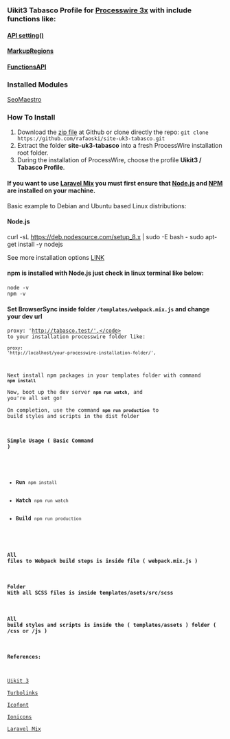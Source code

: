 ###  Uikit3 Tabasco Profile for [Processwire 3x](https://processwire.com/) with include functions like:
#### [API setting()](https://processwire.com/blog/posts/processwire-3.0.119-and-new-site-updates/)
#### [MarkupRegions](https://processwire.com/blog/posts/processwire-3.0.49-introduces-a-new-template-file-strategy/)
#### [FunctionsAPI](https://processwire.com/blog/posts/processwire-3.0.39-core-updates/)  

### Installed Modules
[SeoMaestro](https://modules.processwire.com/modules/seo-maestro/)

### How To Install
1. Download the [zip file](https://github.com/rafaoski/site-uk3-tabasco/archive/master.zip) at Github or clone directly the repo: ```git clone https://github.com/rafaoski/site-uk3-tabasco.git```
2. Extract the folder **site-uk3-tabasco** into a fresh ProcessWire installation root folder.
3. During the installation of ProcessWire, choose the profile **Uikit3 / Tabasco Profile**.

#### If you want to use [Laravel Mix](https://github.com/JeffreyWay/laravel-mix) you must first ensure that [Node.js](https://nodejs.org/en/download/) and [NPM](https://www.npmjs.com/get-npm) are installed on your machine.
Basic example to Debian and Ubuntu based Linux distributions:  
#### Node.js
curl -sL https://deb.nodesource.com/setup_8.x | sudo -E bash -
sudo apt-get install -y nodejs

See more installation options [LINK](https://nodejs.org/en/download/package-manager/)  
#### npm is installed with Node.js just check in linux terminal like below:
<code>node -v</code>  
<code>npm -v</code>

#### Set BrowserSync inside folder <code>/templates/webpack.mix.js</code> and change your dev url  
<code>proxy: 'http://tabasco.test/',</code> to your installation processwire folder like:  
<code>proxy: 'http://localhost/your-processwire-installation-folder/',</code>

Next install npm packages in your templates folder with command <code><b>npm install</b></code>  
Now, boot up the dev server <code><b>npm run watch</b></code>, and you're all set go!  
On completion, use the command <code><b>npm run production</b></code> to build styles and scripts in the dist folder  

#### Simple Usage ( Basic Command )
<ul>
    <li><b>Run</b> <code>npm install</code></li>
    <li><b>Watch</b> <code>npm run watch</code></li>  
    <li><b>Build</b> <code>npm run production</code></li>
</ul>

#### All files to Webpack build steps is inside file ( webpack.mix.js )

#### Folder With all SCSS files is inside templates/asets/src/scss

#### All build styles and scripts is inside the ( templates/assets ) folder ( /css or /js )

#### References:
[Uikit 3](https://getuikit.com/)   
[Turbolinks](https://github.com/turbolinks/turbolinks)  
[Icofont](https://icofont.com/)  
[Ionicons](https://ionicons.com/)   
[Laravel Mix](https://github.com/JeffreyWay/laravel-mix)  
